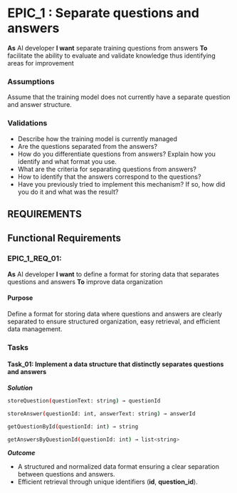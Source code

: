 # EPIC_1 : Separate questions and answers

**As** AI developer
**I want** separate training questions from answers 
**To** facilitate the ability to evaluate and validate knowledge thus identifying areas for improvement

### Assumptions

Assume that the training model does not currently have a separate question and answer structure.

### Validations

- Describe how the training model is currently managed
- Are the questions separated from the answers?
- How do you differentiate questions from answers? Explain how you identify and what format you use.
- What are the criteria for separating questions from answers?
- How to identify that the answers correspond to the questions?
- Have you previously tried to implement this mechanism? If so, how did you do it and what was the result?

## REQUIREMENTS

## Functional Requirements

### EPIC_1_REQ_01:

**As** AI developer
**I want** to define a format for storing data that separates questions and answers
**To** improve data organization

#### Purpose

Define a format for storing data where questions and answers are clearly separated to ensure structured organization, easy retrieval, and efficient data management.

### Tasks

#### Task_01: Implement a data structure that distinctly separates questions and answers

**_Solution_**

```bash
storeQuestion(questionText: string) → questionId
```

```bash
storeAnswer(questionId: int, answerText: string) → answerId
```

```bash
getQuestionById(questionId: int) → string
```

```bash
getAnswersByQuestionId(questionId: int) → list<string>
```

_**Outcome**_

- A structured and normalized data format ensuring a clear separation between questions and answers.
- Efficient retrieval through unique identifiers (**id**, **question_id**).